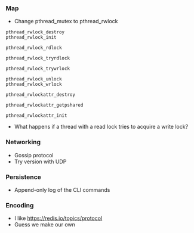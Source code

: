 ### Map
+ Change pthread_mutex to pthread_rwlock 

```
pthread_rwlock_destroy 
pthread_rwlock_init

pthread_rwlock_rdlock

pthread_rwlock_tryrdlock

pthread_rwlock_trywrlock

pthread_rwlock_unlock 
pthread_rwlock_wrlock

pthread_rwlockattr_destroy

pthread_rwlockattr_getpshared

pthread_rwlockattr_init
```

+ What happens if a thread with a read lock tries to acquire a write lock? 

### Networking
+ Gossip protocol
+ Try version with UDP
 
### Persistence
+ Append-only log of the CLI commands

### Encoding
+ I like https://redis.io/topics/protocol
+ Guess we make our own

